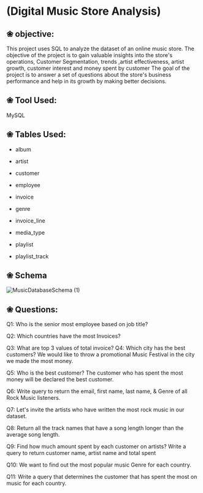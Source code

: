 # (Digital Music Store Analysis)

## ❀ objective:
This project uses SQL to analyze the dataset of an online music store.
The objective of the project is to gain valuable insights into the store's operations, Customer Segmentation, trends ,artist effectiveness, artist growth, customer interest and money spent by customer
The goal of the project is to answer a set of questions about the store's business performance and help in its growth by making better decisions.

## ❀ Tool Used:
MySQL

## ❀ Tables Used:
- album

- artist

- customer

- employee

- invoice

- genre

- invoice_line

- media_type

- playlist

- playlist_track

## ❀ Schema
![MusicDatabaseSchema (1)](https://github.com/kanikaarya1/MusicStoreanalysis/assets/143435165/c011e29c-4c62-447c-bae0-7cd33d41f9c5)

## ❀ Questions:
Q1: Who is the senior most employee based on job title?

Q2: Which countries have the most Invoices?

Q3: What are top 3 values of total invoice? Q4: Which city has the best customers? We would like to throw a promotional Music Festival in the city we made the most money.

Q5: Who is the best customer? The customer who has spent the most money will be declared the best customer.

Q6: Write query to return the email, first name, last name, & Genre of all Rock Music listeners.

Q7: Let's invite the artists who have written the most rock music in our dataset.

Q8: Return all the track names that have a song length longer than the average song length.

Q9: Find how much amount spent by each customer on artists? Write a query to return customer name, artist name and total spent

Q10: We want to find out the most popular music Genre for each country.

Q11: Write a query that determines the customer that has spent the most on music for each country.
